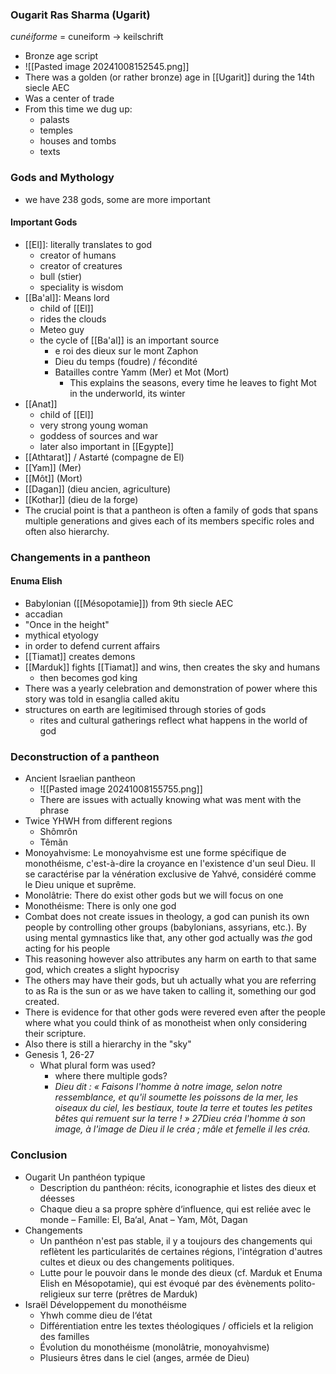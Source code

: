 
### Ougarit Ras Sharma (Ugarit)
*cunéiforme* = cuneiform → keilschrift
- Bronze age script
- ![[Pasted image 20241008152545.png]]
- There was a golden (or rather bronze) age in [[Ugarit]] during the 14th siecle AEC 
- Was a center of trade
- From this time we dug up:
	- palasts
	- temples
	- houses and tombs
	- texts
### Gods and Mythology
- we have 238 gods, some are more important
#### Important Gods
- [[El]]: literally translates to god
	- creator of humans
	- creator of creatures
	- bull (stier)
	- speciality is wisdom
- [[Ba'al]]: Means lord
	- child of [[El]]
	- rides the clouds
	- Meteo guy
	- the cycle of [[Ba'al]] is an important source
		- e roi des dieux sur le mont Zaphon
		- Dieu du temps (foudre) / fécondité
		- Batailles contre Yamm (Mer) et Mot (Mort)
			- This explains the seasons, every time he leaves to fight Mot in the underworld, its winter
- [[Anat]]
	- child of [[El]]
	- very strong young woman
	- goddess of sources and war
	- later also important in [[Egypte]]
- [[Athtarat]] / Astarté (compagne de El)
- [[Yam]] (Mer)
- [[Môt]] (Mort)
- [[Dagan]] (dieu ancien, agriculture) 
- [[Kothar]] (dieu de la forge)
- The crucial point is that a pantheon is often a family of gods that spans multiple generations and gives each of its members specific roles and often also hierarchy.
### Changements in a pantheon
#### Enuma Elish
- Babylonian ([[Mésopotamie]]) from 9th siecle AEC
- accadian
- "Once in the height"
- mythical etyology
- in order to defend current affairs
- [[Tiamat]] creates demons
- [[Marduk]] fights [[Tiamat]] and wins, then creates the sky and humans
	- then becomes god king
- There was a yearly celebration and demonstration of power where this story was told in esanglia called akitu
- structures on earth are legitimised through stories of gods
	- rites and cultural gatherings reflect what happens in the world of god
### Deconstruction of a pantheon
- Ancient Israelian pantheon
	- ![[Pasted image 20241008155755.png]]
	- There are issues with actually knowing what was ment with the phrase
- Twice YHWH from different regions
	- Shômrôn
	- Têmãn
- Monoyahvisme: Le monoyahvisme est une forme spécifique de monothéisme, c'est-à-dire la croyance en l'existence d'un seul Dieu. Il se caractérise par la vénération exclusive de Yahvé, considéré comme le Dieu unique et suprême.
- Monolâtrie: There do exist other gods but we will focus on one
- Monothéisme: There is only one god
- Combat does not create issues in theology, a god can punish its own people by controlling other groups (babylonians, assyrians, etc.). By using mental gymnastics like that, any other god actually was *the* god acting for his people
- This reasoning however also attributes any harm on earth to that same god, which creates a slight hypocrisy
- The others may have their gods, but uh actually what you are referring to as Ra is the sun or as we have taken to calling it, something our god created.
- There is evidence for that other gods were revered even after the people where what you could think of as monotheist when only considering their scripture.
- Also there is still a hierarchy in the "sky"
- Genesis 1, 26-27
	- What plural form was used?
		- where there multiple gods?
		- *Dieu dit : « Faisons l'homme à notre image, selon notre ressemblance, et qu'il soumette les poissons de la mer, les oiseaux du ciel, les bestiaux, toute la terre et toutes les petites bêtes qui remuent sur la terre ! » 27Dieu créa l'homme à son image, à l'image de Dieu il le créa ; mâle et femelle il les créa.*

### Conclusion
- Ougarit Un panthéon typique 
	- Description du panthéon: récits, iconographie et listes des dieux et déesses
	- Chaque dieu a sa propre sphère d‘influence, qui est reliée avec le monde – Famille: El, Ba‘al, Anat – Yam, Môt, Dagan
- Changements 
	- Un panthéon n'est pas stable, il y a toujours des changements qui reflètent les particularités de certaines régions, l'intégration d'autres cultes et dieux ou des changements politiques. 
	- Lutte pour le pouvoir dans le monde des dieux (cf. Marduk et Enuma Elish en Mésopotamie), qui est évoqué par des évènements polito- religieux sur terre (prêtres de Marduk)
- Israël Développement du monothéisme 
	- Yhwh comme dieu de l‘état 
	- Différentiation entre les textes théologiques / officiels et la religion des familles 
	- Évolution du monothéisme (monolâtrie, monoyahvisme) 
	- Plusieurs êtres dans le ciel (anges, armée de Dieu)